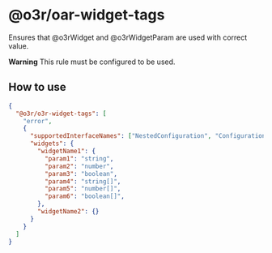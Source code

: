 # @o3r/oar-widget-tags

Ensures that @o3rWidget and @o3rWidgetParam are used with correct value.


**Warning** This rule must be configured to be used.

## How to use

```json
{
  "@o3r/o3r-widget-tags": [
    "error",
    {
      "supportedInterfaceNames": ["NestedConfiguration", "Configuration", "CustomConfigurationInterface"],
      "widgets": {
        "widgetName1": {
          "param1": "string",
          "param2": "number",
          "param3": "boolean",
          "param4": "string[]",
          "param5": "number[]",
          "param6": "boolean[]",
        },
        "widgetName2": {}
      }
    }
  ]
}
```
